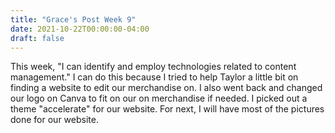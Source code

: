 ```yaml
---
title: "Grace's Post Week 9"
date: 2021-10-22T00:00:00-04:00
draft: false
---
```


This week, "I can identify and employ technologies related to content management." I can do this because I tried to help Taylor a little bit on finding a website to edit our merchandise on. I also went back and changed our logo on Canva to fit on our on merchandise if needed. I picked out a theme "accelerate" for our website. For next, I will have most of the pictures done for our website. 

